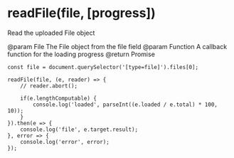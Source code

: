 # readFile(file, [progress])

Read the uploaded File object

@param  File  The File object from the file field
@param  Function  A callback function for the loading progress
@return Promise

    const file = document.querySelector('[type=file]').files[0];

    readFile(file, (e, reader) => {
        // reader.abort();
        
        if(e.lengthComputable) {
            console.log('loaded', parseInt((e.loaded / e.total) * 100, 10));
        }
    }).then(e => {
        console.log('file', e.target.result);
    }, error => {
        console.log('error', error);
    });
